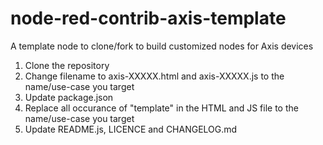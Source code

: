 # node-red-contrib-axis-template

A template node to clone/fork to build customized nodes for Axis devices

1. Clone the repository
2. Change filename to axis-XXXXX.html and axis-XXXXX.js to the name/use-case you target
3. Update package.json
4. Replace all occurance of "template" in the HTML and JS file to the name/use-case you target
5. Update README.js, LICENCE and CHANGELOG.md

